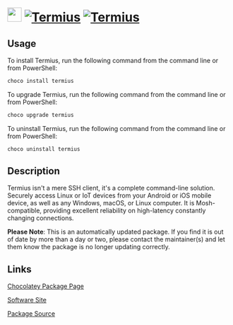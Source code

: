 # <img src="https://rawcdn.githack.com/virtualex-itv/chocolatey-packages/8b8f8c20384338d014a1b47a244f82fbd26732a5/icons/termius.png" width="32" height="32"/> [![Termius](https://img.shields.io/chocolatey/v/termius.svg?label=Termius)](https://community.chocolatey.org/packages/termius) [![Termius](https://img.shields.io/chocolatey/dt/termius.svg)](https://community.chocolatey.org/packages/termius)

## Usage

To install Termius, run the following command from the command line or from PowerShell:

```powershell
choco install termius
```

To upgrade Termius, run the following command from the command line or from PowerShell:

```powershell
choco upgrade termius
```

To uninstall Termius, run the following command from the command line or from PowerShell:

```powershell
choco uninstall termius
```

## Description

Termius isn't a mere SSH client, it's a complete command-line solution. Securely access Linux or IoT devices from your Android or iOS mobile device, as well as any Windows, macOS, or Linux computer. It is Mosh-compatible, providing excellent reliability on high-latency constantly changing connections.

**Please Note**: This is an automatically updated package. If you find it is
out of date by more than a day or two, please contact the maintainer(s) and
let them know the package is no longer updating correctly.

## Links

[Chocolatey Package Page](https://community.chocolatey.org/packages/termius)

[Software Site](https://termius.com/)

[Package Source](https://github.com/virtualex-itv/chocolatey-packages/tree/master/automatic/termius)
